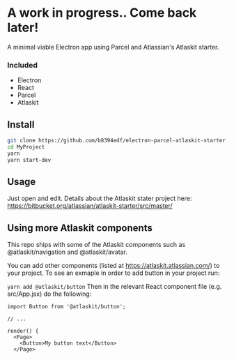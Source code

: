 # A work in progress.. Come back later!

A minimal viable Electron app using Parcel and Atlassian's Atlaskit starter.

### Included
  - Electron
  - React
  - Parcel
  - Atlaskit
  
## Install
```bash
git clone https://github.com/b8394edf/electron-parcel-atlaskit-starter.git MyProject
cd MyProject
yarn
yarn start-dev
```

## Usage
Just open and edit. Details about the Atlaskit stater project here: https://bitbucket.org/atlassian/atlaskit-starter/src/master/


## Using more Atlaskit components
This repo ships with some of the Atlaskit components such as @atlaskit/navigation and @atlaskit/avatar.

You can add other components (listed at https://atlaskit.atlassian.com/) to your project. To see an exmaple in order to add button in your project run:

```yarn add @atlaskit/button```
Then in the relevant React component file (e.g. src/App.jsx) do the following:

```
import Button from '@atlaskit/button';

// ...

render() {
  <Page>
    <Button>My button text</Button>
  </Page>
```
